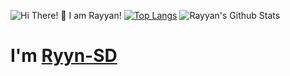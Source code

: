 ![Hi There! 👋 I am Rayyan!](https://raw.githubusercontent.com/Ryyn-Sd/Ryyn-Sd/master/hi.svg)
[![Top Langs](https://github-readme-stats.vercel.app/api/top-langs/?username=Ryyn-Sd&layout=compact)](https://github.com/anuraghazra/github-readme-stats)
![Rayyan's Github Stats](https://github-readme-stats.vercel.app/api?username=MrSun10&show_icons=true)
<br>
# I'm <a href="https://github.com/ryyn-sd">Ryyn-SD</a>
